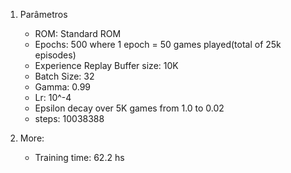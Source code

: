 1. Parâmetros
   - ROM: Standard ROM
   - Epochs: 500 where 1 epoch = 50 games played(total of 25k episodes)
   - Experience Replay Buffer size: 10K
   - Batch Size: 32
   - Gamma: 0.99
   - Lr: 10^-4
   - Epsilon decay over 5K games from 1.0 to 0.02
   - steps: 10038388

2. More:
   - Training time: 62.2 hs

